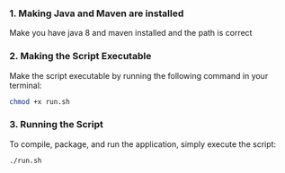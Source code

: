 ### 1. Making Java and Maven are installed

Make you have java 8 and maven installed and the path is correct


### 2. Making the Script Executable

Make the script executable by running the following command in your terminal:

```bash
chmod +x run.sh
```

### 3. Running the Script

To compile, package, and run the application, simply execute the script:

```bash
./run.sh